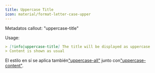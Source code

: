 ```yaml
---
title: Uppercase Title
icon: material/format-letter-case-upper
---
```


Metadatos callout: "uppercase-title"

Usage:

```md
> [!info|uppercase-title] The title will be displayed as uppercase
> Content is shown as usual
```

El estilo en sí se aplica también["uppercase-all"](../combined-styling/page-14.md)
junto con["uppercase-content"](../content-styling/page-4.md).

